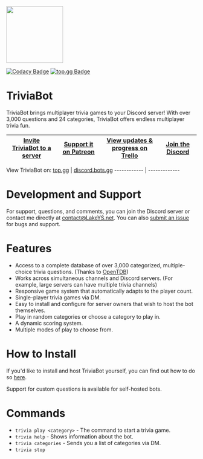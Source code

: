 <img src=http://lakeys.net/triviabot/profile_t.png width=150 height=150>

[![Codacy Badge](https://api.codacy.com/project/badge/Grade/2f6bcffc370943d4954606feb26e5873)](https://app.codacy.com/app/Lake/Discord-Trivia-Bot?utm_source=github.com&utm_medium=referral&utm_content=LakeYS/Discord-Trivia-Bot&utm_campaign=badger) [![top.gg Badge](https://top.gg/api/widget/servers/337654994461261825.svg?noavatar=true)](https://top.gg/bot/337654994461261825)

# TriviaBot
TriviaBot brings multiplayer trivia games to your Discord server! With over 3,000 questions and 24 categories, TriviaBot offers endless multiplayer trivia fun.

[__Invite TriviaBot to a server__](https://lakeys.net/triviabot/invite) | [Support it on Patreon](https://www.patreon.com/LakeYS) | [View updates & progress on Trello](https://trello.com/b/8QQm4ZPe/triviabot) | [Join the Discord](https://discord.gg/s3vCQba)
------------ | ------------- | ------------- | -------------

View TriviaBot on:
[top.gg](https://top.gg/bot/337654994461261825) | [discord.bots.gg](https://discord.bots.gg/bots/337654994461261825)
------------ | ------------- 

# Development and Support
For support, questions, and comments, you can join the Discord server or contact me directly at contact@LakeYS.net. You can also [submit an issue](https://github.com/LakeYS/Discord-Trivia-Bot/issues/new) for bugs and support.

# Features
- Access to a complete database of over 3,000 categorized, multiple-choice trivia questions. (Thanks to [OpenTDB](https://opentdb.com))
- Works across simultaneous channels and Discord servers. (For example, large servers can have multiple trivia channels)
- Responsive game system that automatically adapts to the player count.
- Single-player trivia games via DM.
- Easy to install and configure for server owners that wish to host the bot themselves.
- Play in random categories or choose a category to play in.
- A dynamic scoring system.
- Multiple modes of play to choose from.

# How to Install
If you'd like to install and host TriviaBot yourself, you can find out how to do so [here](http://lakeys.net/triviabot/install.html).

Support for custom questions is available for self-hosted bots.

# Commands
- `trivia play <category>` - The command to start a trivia game.
- `trivia help` - Shows information about the bot.
- `trivia categories` - Sends you a list of categories via DM.
- `trivia stop`
